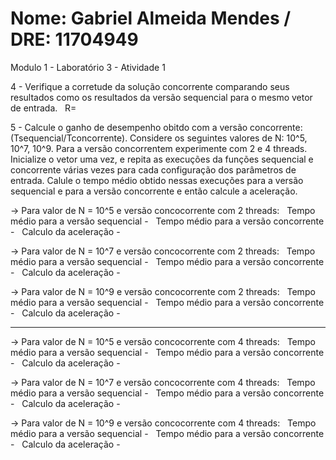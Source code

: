 # Nome: Gabriel Almeida Mendes / DRE: 11704949
Modulo 1 - Laboratório 3 - Atividade 1

4 - Verifique a corretude da solução concorrente comparando seus resultados como os resultados da versão sequencial para o mesmo vetor de entrada. &nbsp;
R=

5 - Calcule o ganho de desempenho obitdo com a versão concorrente: (Tsequencial/Tconcorrente). Considere os seguintes valores de N: 10^5, 10^7, 10^9. Para a versão concorrentem experimente com 2 e 4 threads. Inicialize o vetor uma vez, e repita as execuções da funções sequencial e concorrente várias vezes para cada configuração dos parâmetros de entrada. Calule o tempo médio obtido nessas execuções para a versão sequencial e para a versão concorrente e então calcule a aceleração.

-> Para valor de N = 10^5 e versão concocorrente com 2 threads: &nbsp;
Tempo médio para a versão sequencial - &nbsp;
Tempo médio para a versão concorrente - &nbsp;
Calculo da aceleração - &nbsp;

-> Para valor de N = 10^7 e versão concocorrente com 2 threads: &nbsp;
Tempo médio para a versão sequencial - &nbsp;
Tempo médio para a versão concorrente - &nbsp;
Calculo da aceleração -  &nbsp;

-> Para valor de N = 10^9 e versão concocorrente com 2 threads: &nbsp;
Tempo médio para a versão sequencial - &nbsp;
Tempo médio para a versão concorrente - &nbsp;
Calculo da aceleração -  &nbsp;

--------------------------------------------------------------------

-> Para valor de N = 10^5 e versão concocorrente com 4 threads: &nbsp;
Tempo médio para a versão sequencial - &nbsp;
Tempo médio para a versão concorrente - &nbsp;
Calculo da aceleração - &nbsp;

-> Para valor de N = 10^7 e versão concocorrente com 4 threads: &nbsp;
Tempo médio para a versão sequencial - &nbsp;
Tempo médio para a versão concorrente - &nbsp;
Calculo da aceleração - &nbsp;

-> Para valor de N = 10^9 e versão concocorrente com 4 threads: &nbsp;
Tempo médio para a versão sequencial - &nbsp;
Tempo médio para a versão concorrente - &nbsp;
Calculo da aceleração -  &nbsp;